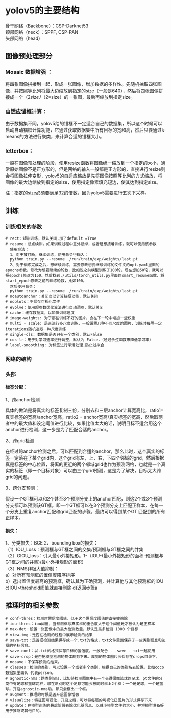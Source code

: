 # yolov5的主要结构

骨干网络（Backbone）：CSP-Darknet53  
颈部网络（neck）：SPPF, CSP-PAN  
头部网络（head）

## 图像预处理部分

### Mosaic 数据增强 ：

将四张图像拼接到一起，形成一张图像，增加数据的多样性。先随机抽取四张图像，并按照等比列将最大边缩放到指定的size（一般是640），然后将四张图像拼接成一个（2*size）*（2*size）的一张图，最后再缩放到指定size。 


### 自适应锚框计算：

由于数据集不同，yolov5给的锚框不一定适合自己的数据集，所以这个时候可以启动自动锚框计算功能，它通过获取数据集中所有目标的宽和高，然后只要通过k-means的方法进行聚类，来计算合适的锚框大小。

### letterbox：

一般在图像预处理的阶段，使用resize函数将图像统一缩放到一个指定的大小，通常原始图像不是正方形的，但是网络的输入一般都是正方形的，直接进行resize则会将图像拉伸变形，yolov5的自适应缩放是先将图像按照等比列的方式缩放，将图像的最大边缩放到指定的size，使用指定像素填充短边，使其达到指定size。

注：指定的size必须要满足32的倍数，因为yolov5需要进行五次下采样。

## 训练

### 训练相关的参数

	# rect：矩形训练，默认关闭,加了default =True
	# resume：断点续训，如果训练过程中意外断掉，或者是想接着训练，就可以使用该参数
	  使用方法：
	  1、对于被打断，继续训练，使用命令行输入：
	  python train.py --resume ./run/train/exp/weights/last.pt
	  2、对于训练完成之后，想继续训练，需要修改想要继续训练的文件夹的opt.yaml里面的epochs参数，修改为想要继续的轮数，比如说之前模型训练了100轮，现在想加50轮，就可以把epochs修改为150。然后找到./utils/torch_utils.py里面的smart_resume函数，将start_epoch修改之前的训练轮数，比如100。
	  然后使用命令：
	  python train.py --resume ./run/train/exp/weights/last.pt
	# noautoanchor：关闭自动计算锚框功能，默认关闭
	# noplots：不保存可视化文件
	# evolve：使用超参数优化算法进行自动调参，默认关闭
	# cache：缓存数据集，以加快训练速度
	# image-weights: 对于那些训练不好的图片，会在下一轮中增加一些权重
	# multi - scale: 是否进行多尺度训练，一般设置几种不同尺度的图片，训练时每隔一定iterations随机选取一种尺度训练
	# single-cls: 数据集是否只有一个类别，默认False
	# cos-lr：用于对学习速率进行调整，默认为 False，（通过余弦函数来降低学习率）
	# label-smoothing: 对标签进行平滑处理,防止过拟合

### 网络的结构

### 头部

#### 标签分配：

1、跨anchor检测

具体的做法是将真实的标签复制三份，分别去和三层anchor计算宽高比，ratio1= 真实标签的宽高/anchor宽高，ratio2 = anchor宽高/真实标签的宽高，然后取两者中的最大值和设定阈值进行比较，如果比值太大的话，说明目标不适合用这个anchor进行检测，这一步是为了匹配合适的anchor。

2、跨grid检测

在经过跨anchor检测之后，可以匹配到合适的anchor，那么此时，这个真实的标签一定落在了某个grid内，这个grid有左，上，右，下四个邻域的grid，然后根据真是标签的中心位置，将离的更近的两个邻域grid也作为预测网格，也就是一个真实的标签（即一个目标对象）可以由三个grid预测，这是为了解决，目标太大跨grid的问题。

3、跨分支预测：

假设一个GT框可以和2个甚至3个预测分支上的anchor匹配，则这2个或3个预测分支都可以预测该GT框。即一个GT框可以在3个预测分支上匹配正样本，在每一个分支上重复anchor匹配和grid匹配的步骤，最终可以得到某个GT 匹配到的所有正样本。

#### 损失：
1、分类损失：BCE
2、bounding box的损失：  
（1）IOU_Loss：预测框与GT框之间的交集/预测框与GT框之间的并集  
（2）GIOU_loss：引入最小外接矩形。1-（IOU-(最小外接矩形的面积-预测框与GT框之间的并集)/最小外接矩形的面积）   
（3）NMS非极大值抑制：  
   a）对所有预测框的置信度降序排序  
   b）选出置信度最高的预测框，确认其为正确预测，并计算他与其他预测框的IOU   
   c)IOU>threshold阈值就直接删除
   d)返回步骤a

## 推理时的相关参数

	# conf-thres：检测时置信度阈值，低于这个置信度阈值的直接被筛除
	# iou-thres：iou阈值，当预测框与真实框的重合度大于这个阈值是才被认为是正样本
	# max-det：设置一张图像中的最大检测数量，默认是最多检测 1000 个目标
	# view-img：是否在检测的过程中展示检测的结果
	# save-txt：是否把检测结果保存成一个.txt的格式，txt文件里面保存了一些类别信息和边框的坐标信息。
	# save-conf：以.txt的格式保存目标的置信度，一般配合 - -save - txt一起使用
	# save-crop：是否把模型检测的物体裁剪下来。裁剪的物体图片会保存在crops目录下。
	# nosave：不保存预测的结果。
	# classes：检测的类别，可以设置一个或者多个类别，根据自己的类别名去设置。比如coco数据集里面0，代表person。
	# agnostic-nms：跨类别nms，比如待检测图像中有一个长得很像篮球的足球，pt文件的分类中有足球和篮球两种，那在识别时这个足球可能会被同时框上2个框：一个是足球，一个是篮球。开启agnostic-nms后，那只会框出一个框。
	# augment：推理的时候是否开启图像增强
	# visualize：特征图可视化，开启之后，可以将每层的可视化已图片的形式保存下来
	# update：在模型训练的最后阶段去除优化器信息，以减小模型文件的大小，并将模型准备好用于推断或其他目的。


